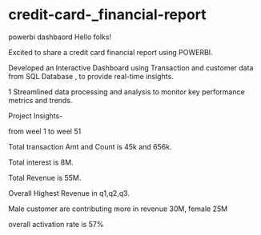 # credit-card-_financial-report
powerbi dashbaord
Hello folks!

Excited to share a credit card financial report using POWERBI.



Developed an Interactive Dashboard using Transaction and customer data from SQL Database , to provide real-time insights.

1 Streamlined data processing and analysis to monitor key performance metrics and trends.



Project Insights-

from weel 1 to weel 51 

Total transaction Amt and Count is 45k and 656k.

Total interest is 8M.

Total Revenue is 55M.

Overall Highest Revenue in q1,q2,q3.

Male customer are contributing more in revenue 30M, female 25M

overall activation rate is 57%


